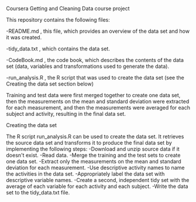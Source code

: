 Coursera Getting and Cleaning Data course project

This repository contains the following files:

-README.md , this file, which provides an overview of the data set and how it was created.

-tidy_data.txt , which contains the data set.

-CodeBook.md , the code book, which describes the contents of the data set (data, variables and transformations used to generate the data).

-run_analysis.R , the R script that was used to create the data set (see the Creating the data set section below)

Training and test data were first merged together to create one data set, then the measurements on the mean and standard deviation were extracted for each measurement, and then the measurements were averaged for each subject and activity, resulting in the final data set.

Creating the data set 

The R script  run_analysis.R  can be used to create the data set. It retrieves the source data set and transforms it to produce the final data set by implementing the following steps:
-Download and unzip source data if it doesn't exist.
-Read data.
-Merge the training and the test sets to create one data set.
-Extract only the measurements on the mean and standard deviation for each measurement.
-Use descriptive activity names to name the activities in the data set.
-Appropriately label the data set with descriptive variable names.
-Create a second, independent tidy set with the average of each variable for each activity and each subject.
-Write the data set to the  tidy_data.txt  file.

